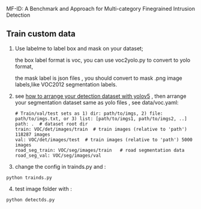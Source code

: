 MF-ID: A Benchmark and Approach for Multi-category Finegrained Intrusion Detection

## Train custom data

1. Use labelme to label box and mask on your dataset;

   the box label format is voc, you can use voc2yolo.py to convert to yolo format,

   the mask label  is json files , you should convert to mask .png image labels,like VOC2012 segmentation labels.

2. see [how to arrange your detection dataset with yolov5](https://github.com/ultralytics/yolov5/wiki/Train-Custom-Data) , then arrange your segmentation dataset same as yolo files , see data/voc.yaml:

   ```
   # Train/val/test sets as 1) dir: path/to/imgs, 2) file: path/to/imgs.txt, or 3) list: [path/to/imgs1, path/to/imgs2, ..]
   path: .  # dataset root dir
   train: VOC/det/images/train  # train images (relative to 'path') 118287 images
   val: VOC/det/images/test  # train images (relative to 'path') 5000 images
   road_seg_train: VOC/seg/images/train   # road segmentation data
   road_seg_val: VOC/seg/images/val
   
3. change the config in trainds.py and :

```
python trainds.py 
```

4. test image folder with :

```
python detectds.py
```

